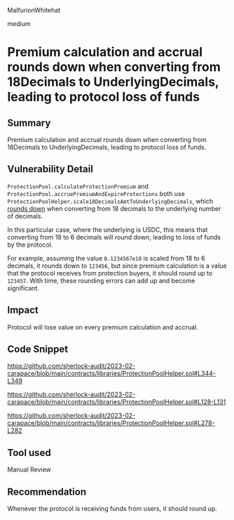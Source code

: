 MalfurionWhitehat

medium

# Premium calculation and accrual rounds down when converting from 18Decimals to UnderlyingDecimals, leading to protocol loss of funds

## Summary

Premium calculation and accrual rounds down when converting from 18Decimals to UnderlyingDecimals, leading to protocol loss of funds.

## Vulnerability Detail

`ProtectionPool.calculateProtectionPremium` and `ProtectionPool.accruePremiumAndExpireProtections` both use `ProtectionPoolHelper.scale18DecimalsAmtToUnderlyingDecimals`, which [rounds down](https://github.com/sherlock-audit/2023-02-carapace/blob/main/contracts/libraries/ProtectionPoolHelper.sol#L344-L349) when converting from 18 decimals to the underlying number of decimals. 

In this particular case, where the underlying is USDC, this means that converting from 18 to 6 decimals will round down, leading to loss of funds by the protocol. 

For example, assuming the value `0.1234567e18` is scaled from 18 to 6 decimals, it rounds down to `123456`, but since premium calculation is a value that the protocol receives from protection buyers, it should round up to `123457`.  With time, these rounding errors can add up and become significant.

## Impact

Protocol will lose value on every premium calculation and accrual.

## Code Snippet

https://github.com/sherlock-audit/2023-02-carapace/blob/main/contracts/libraries/ProtectionPoolHelper.sol#L344-L349

https://github.com/sherlock-audit/2023-02-carapace/blob/main/contracts/libraries/ProtectionPoolHelper.sol#L128-L131

https://github.com/sherlock-audit/2023-02-carapace/blob/main/contracts/libraries/ProtectionPoolHelper.sol#L278-L282

## Tool used

Manual Review

## Recommendation

Whenever the protocol is receiving funds from users, it should round up.
